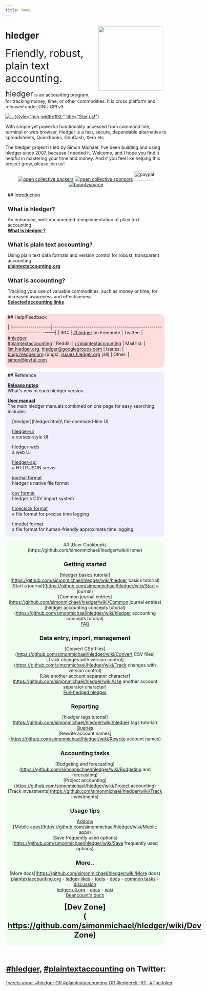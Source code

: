 ```yaml
---
title: home
...
```


<style>
 .highslide img {max-width:200px; float:right; margin:0 0 1em 1em;}
 .highslide-caption {color:white; background-color:black;}
 a {white-space:nowrap;}
</style>

<!-- INTRO -->

<img src="/images/coins2-248.png" width="" height="200" style="float:right; margin:1em 1em 0 1em;" />
<h1 style="/*font-size:4em;*/ ">hledger</h1>
<span style="font-size:xx-large;">
Friendly, robust, plain text accounting.
<!-- Robust, powerful, plain text accounting. -->
<!-- Robust, precise, plain text accounting. -->
<!-- Plain text accounting for everyone. -->
<!-- Making accounting fun for techies. -->
</span>

<span style="font-size:x-large;">hledger</span> is an accounting program, for tracking money, time, or
other commodities. It is cross platform and released under GNU GPLv3.
<!-- [![...](https://api.travis-ci.org/simonmichael/hledger.svg?branch=master)](https://travis-ci.org/simonmichael/hledger/builds) -->
<!-- [![...](https://ci.appveyor.com/api/projects/status/5vejw0w5n5igdr42?svg=true)](https://ci.appveyor.com/project/simonmichael/hledger/history) -->
[![...](https://img.shields.io/github/stars/simonmichael/hledger.svg?style=social&label=Github){style="min-width:102;" title="Star us!"}](https://github.com/simonmichael/hledger/)

With simple yet powerful functionality accessed from command line, terminal or web browser, 
hledger is a fast, secure, dependable alternative to spreadsheets, Quickbooks, GnuCash, Xero etc.

The hledger project is led by Simon Michael.
I've been building and using hledger since 2007, because I needed it.
Welcome, and I hope you find it helpful in mastering your time and money.
And if you feel like helping this project grow, please join us!

<!-- FUNDING -->

<div style="text-align:center;">
<a href="https://opencollective.com/hledger#support"><img border="0" src="https://opencollective.com/hledger/backers/badge.svg" title="Back us with a monthly donation at Open Collective" alt="open collective backers"></a>
<a href="https://opencollective.com/hledger#support"><img border="0" src="https://opencollective.com/hledger/sponsors/badge.svg" title="Sponsor us with a $100+ monthly donation at Open Collective and get your organization's logo on our README" alt="open collective sponsors"></a>
<a href="https://www.paypal.com/cgi-bin/webscr?cmd=_s-xclick&amp;hosted_button_id=5J33NLXYXCYAY"><img width=62 height=31 border=0 src="https://www.paypal.com/en_US/i/btn/x-click-but04.gif" title="Give one time or recurringly with Paypal" alt="paypal"></a>
<a href="https://www.bountysource.com/trackers/536505-simonmichael-hledger"><img border=0 src="https://www.bountysource.com/badge/tracker?tracker_id=536505" title="Contribute or claim issue bounties via Bountysource" alt="bountysource"></a>
<!-- <a href="https://flattr.com/submit/auto?user_id=simonmichael&amp;url=http%3A%2F%2Fhledger.org" target="_blank"><img border="0" src="//api.flattr.com/button/flattr-badge-large.png" alt="" title="Give monthly with Flattr" alt="flattr"></a> -->
</div>

<!-- DOCS -->

<style>
h2 { font-size:x-large; margin-top:.5em; }
h3 { font-size:large; margin-bottom:.2em; }
tr { border-top:thin solid #bbb; border-bottom:thin solid #bbb; vertical-align:top; }
td:nth-child(1) { padding-right:1em; white-space:nowrap; }
.col-sm-3, .col-sm-4 {
  padding:0;
}
.contentbox {
  margin:1em .5em .5em 0;
  padding:.1em .5em;
  border-radius:1em;
}
#introduction {
/*  background-color:#ffb; */
}
#help {
  background-color:#fdd;
}
#reference {
  background-color:#eef;
  text-align:left;
}
#reference .subcontent {
  margin-left:1em;
}
#wiki {
  background-color:#efe;
  text-align:center;
}
#wiki .subcontent {
}
</style>

<div class="container">
<div class="row">
<div class="col-sm-3">

<div id=introduction class=contentbox>
## Introduction

### What is hledger?

An enhanced, well-documented reimplementation of plain text accounting.\
**[What is hledger ?](intro.html)**

### What is plain text accounting?

Using plain text data formats and version control for robust, transparent accounting.\
**[plaintextaccounting.org](http://plaintextaccounting.org)**

### What is accounting?

Tracking your use of valuable commodities, such as money or time, for increased awareness and effectiveness.\
**[Selected accounting links](http://github.com/simonmichael/hledger/wiki/more-docs#accounting)**
</div>

<div id=help class=contentbox>
## Help/Feedback

|
|-------------------|----------------------------------------------------------------------------|
| IRC:              | [#hledger](http://irc.hledger.org) on Freenode <!-- [chat log](http://ircbrowse.net/browse/hledger); --> <!-- see also [#ledger](http://webchat.freenode.net?channels=ledger&randomnick=1) --> <!-- *Quick help and background chat.* --> <!-- *If you don't get an answer promptly, you can type `sm` to alert me, or leave the window open and check back later.* -->
| Twitter:          | [#hledger,<br>#plaintextaccounting](#twitter) <!-- *Social!* -->
| Reddit:           | [/r/plaintextaccounting](https://www.reddit.com/r/plaintextaccounting/)
| Mail list:        | [list.hledger.org](http://list.hledger.org), [hledger@googlegroups.com](mailto:hledger@googlegroups.com) <!-- *Slightly less quick, more eyeballs.* -->
| Issues:           | [bugs.hledger.org](http://bugs.hledger.org)&nbsp;(bugs), [issues.hledger.org](http://issues.hledger.org)&nbsp;(all) <!-- *Always check here.* --> <!-- *Bug reports are welcome.* -->
| Other:            | [simon@joyful.com](mailto:simon@joyful.com)
<!-- | hledger-web demo&nbsp;&nbsp; | [demo.hledger.org](http://demo.hledger.org) -->
<!-- | hledger-web on Sandstorm&nbsp;&nbsp; | [hledger-web app](https://apps.sandstorm.io/app/8x12h6p0x0nrzk73hfq6zh2jxtgyzzcty7qsatkg7jfg2mzw5n90), [issues](https://github.com/simonmichael/hledger/issues?utf8=✓&q=label%3A%22platform%3A%20sandstorm%22%20) -->
<!-- | hledger-api demo        | <\!-- [demo.hledger.org/api](http://demo.hledger.org/api/swagger.json), -\-> [in swagger editor](http://editor.swagger.io/#/?import=demo.hledger.org/api/swagger.json&no-proxy) -->
</div> <!-- column -->

</div>
<div class="col-sm-3">

<div id=reference class=contentbox>
## Reference

**[Release notes](release-notes.html)**\
What's new in each hledger version.

**[User manual](manual.html)**\
The main hledger manuals combined on one page for easy searching.
Includes:

<div class=subcontent>
[hledger](hledger.html)\
the command-line UI

[hledger-ui](hledger-ui.html)\
a curses-style UI

[hledger-web](hledger-web.html)\
a web UI

[hledger-api](hledger-api.html)\
a HTTP JSON server

[journal format](journal.html)\
hledger's native file format

[csv format](csv.html)\
hledger's CSV import system

[timeclock format](timeclock.html)\
a file format for precise time logging

[timedot format](timedot.html)\
a file format for human-friendly approximate time logging
</div>
</div>

</div> <!-- column -->
<div class="col-sm-4">

<div id=wiki class=contentbox>
<div class=subcontent>
<!-- WIKICONTENT -->
## [User Cookbook](https://github.com/simonmichael/hledger/wiki/Home)

### Getting started

[hledger basics tutorial](https://github.com/simonmichael/hledger/wiki/hledger basics tutorial)  
[Start a journal](https://github.com/simonmichael/hledger/wiki/Start a journal)  
[Common journal entries](https://github.com/simonmichael/hledger/wiki/Common journal entries)  
[hledger accounting concepts tutorial](https://github.com/simonmichael/hledger/wiki/hledger accounting concepts tutorial)  
[FAQ](https://github.com/simonmichael/hledger/wiki/FAQ)

### Data entry, import, management

[Convert CSV files](https://github.com/simonmichael/hledger/wiki/Convert CSV files)  
[Track changes with version control](https://github.com/simonmichael/hledger/wiki/Track changes with version control)  
[Use another account separator character](https://github.com/simonmichael/hledger/wiki/Use another account separator character)  
[Full-fledged hledger](https://github.com/adept/full-fledged-hledger)  

### Reporting

[hledger tags tutorial](https://github.com/simonmichael/hledger/wiki/hledger tags tutorial)  
[Queries](https://github.com/simonmichael/hledger/wiki/Queries)  
[Rewrite account names](https://github.com/simonmichael/hledger/wiki/Rewrite account names)  

### Accounting tasks

[Budgeting and forecasting](https://github.com/simonmichael/hledger/wiki/Budgeting and forecasting)  
[Project accounting](https://github.com/simonmichael/hledger/wiki/Project accounting)  
[Track investments](https://github.com/simonmichael/hledger/wiki/Track investments)  

### Usage tips

[Addons](https://github.com/simonmichael/hledger/wiki/Addons)  
[Mobile apps](https://github.com/simonmichael/hledger/wiki/Mobile apps)  
[Save frequently used options](https://github.com/simonmichael/hledger/wiki/Save frequently used options)  

### More..

[More docs](https://github.com/simonmichael/hledger/wiki/More docs)  
[plaintextaccounting.org](http://plaintextaccounting.org) -
[ledger‑likes](http://plaintextaccounting.org/#ledger-likes) -
[tools](http://plaintextaccounting.org/#related-tools) -
[docs](http://plaintextaccounting.org/#docs) -
[common&nbsp;tasks](http://plaintextaccounting.org/#common-tasks) -
[discussion](http://plaintextaccounting.org/#discussion)  
[ledger-cli.org](http://ledger-cli.org) - [docs](https://www.ledger-cli.org/docs.html) - [wiki](https://github.com/ledger/ledger/wiki)  
[Beancount's docs](http://furius.ca/beancount/doc/index)  

## [Dev Zone](https://github.com/simonmichael/hledger/wiki/Dev Zone)
<!-- ENDWIKICONTENT -->
</div>
</div>

</div> <!-- column -->
</div> <!-- row -->
</div> <!-- container -->


<!-- TWITTER -->

<a name="twitter"></a>
<div style="margin-top:4em; text-align:center; ">

## [#hledger](https://twitter.com/search?q=%23hledger&src=typd&f=realtime), [#plaintextaccounting](https://twitter.com/search?q=%23plaintextaccounting&src=typd&f=realtime) on Twitter:

<!-- <a href="https://twitter.com/ledgertips">@LedgerTips</a> -->
<style>
 .twitter-timeline {
   height: 1500px !important;
   /* width: 70% !important; */
 }
</style>
<a class="twitter-timeline" data-chrome="noheader" data-dnt="true" href="https://twitter.com/search?q=%23hledger%20OR%20%23plaintextaccounting%20-RT%20-%23TheJoker" data-widget-id="707934052225945600">Tweets about #hledger OR #plaintextaccounting OR #ledgercli -RT -#TheJoker</a> <script>!function(d,s,id){var js,fjs=d.getElementsByTagName(s)[0],p=/^http:/.test(d.location)?'http':'https';if(!d.getElementById(id)){js=d.createElement(s);js.id=id;js.src=p+"://platform.twitter.com/widgets.js";fjs.parentNode.insertBefore(js,fjs);}}(document,"script","twitter-wjs");</script>

</div>
